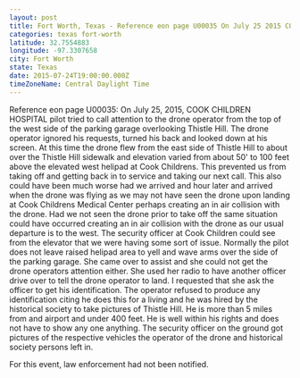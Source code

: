 ```yaml
---
layout: post
title: Fort Worth, Texas - Reference eon page U00035 On July 25 2015 COOK CHILDREN HOSPITAL pilot tried to call
categories: texas fort-worth
latitude: 32.7554883
longitude: -97.3307658
city: Fort Worth
state: Texas
date: 2015-07-24T19:00:00.000Z
timeZoneName: Central Daylight Time
---
```


Reference eon page U00035:
On July 25, 2015, COOK CHILDREN HOSPITAL pilot tried to call attention to the drone operator from the top of the west side of the parking garage overlooking Thistle Hill. The drone operator ignored his requests, turned his back and looked down at his screen. At this time the drone flew from the east side of Thistle Hill to about over the Thistle Hill sidewalk and elevation varied from about 50' to 100 feet above the elevated west helipad at Cook Childrens. This prevented us from taking off and getting back in to service and taking our next call. This also could have been much worse had we arrived and hour later and arrived when the drone was flying as we may not have seen the drone upon landing at Cook Childrens Medical Center perhaps creating an in air collision with the drone. Had we not seen the drone prior to take off the same situation could have occurred creating an in air collision with the drone as our usual departure is to the west. The security officer at Cook Children could see from the elevator that we were having some sort of issue. Normally the pilot does not leave raised helipad area to yell and wave arms over the side of the parking garage. She came over to assist and she could not get the drone operators attention either. She used her radio to have another officer drive over to tell the drone operator to land. I requested that she ask the officer to get his identification. The operator refused to produce any identification citing he does this for a living and he was hired by the historical society to take pictures of Thistle Hill. He is more than 5 miles from and airport and under 400 feet. He is well within his rights and does not have to show any one anything. The security officer on the ground got pictures of the respective vehicles the operator of the drone and historical society persons left in.

For this event, law enforcement had not been notified.
